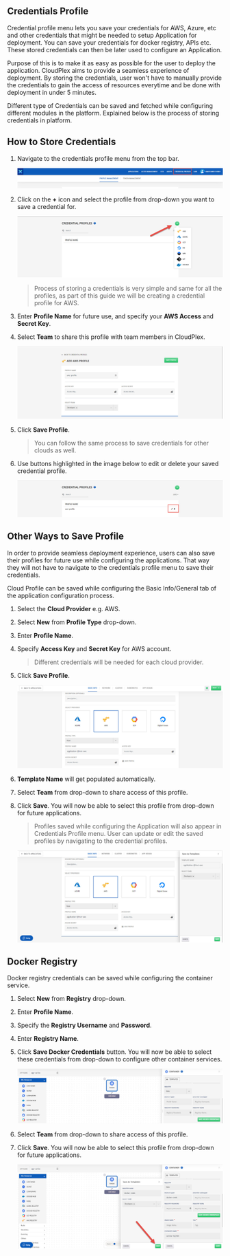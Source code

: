 ## Credentials Profile

Credential profile menu lets you save your credentials for AWS, Azure, etc and other credentials that might be needed to setup Application for deployment. You can save your credentials for docker registry, APIs etc. These stored credentials can then be later used to configure an Application.

Purpose of this is to make it as easy as possible for the user to deploy the application. CloudPlex aims to provide a seamless experience of deployment. By storing the credentials, user won't have to manually provide the credentials to gain the access of resources everytime and be done with deployment in under 5 minutes. 

Different type of Credentials can be saved and fetched while configuring different modules in the platform. Explained below is the process of storing credentials in platform. 

## How to Store Credentials

1. Navigate to the credentials profile menu from the top bar. 

   ![0.1](imgs/0.1.jpg)

2. Click on the **+** icon and select the profile from drop-down you want to save a credential for. 

   ![0.2](imgs/0.2.jpg)

   > Process of storing a credentials is very simple and same for all the profiles, as part of this guide we will be creating a credential profile for AWS.

3. Enter **Profile Name** for future use, and specify your **AWS Access** and **Secret Key**. 

4. Select **Team** to share this profile with team members in CloudPlex.

   ![0.3](imgs/0.3.jpg)

5. Click **Save Profile**.

   > You can follow the same process to save credentials for other clouds as well. 

6. Use buttons highlighted in the image below to edit or delete your saved credential profile. 

   ![0.4](imgs/0.4.jpg)

## Other Ways to Save Profile

In order to provide seamless deployment experience, users can also save their profiles for future use while configuring the applications. That way they will not have to navigate to the credentials profile menu to save their credentials. 

Cloud Profile can be saved while configuring the Basic Info/General tab of  the application configuration process.

1. Select the **Cloud Provider** e.g. AWS.

2. Select **New** from **Profile Type** drop-down.

3. Enter **Profile Name**.

4. Specify **Access Key** and **Secret Key** for AWS account.

   > Different credentials will be needed for each cloud provider.

5. Click **Save Profile**.

   ![1](imgs/1.jpg)

6. **Template Name** will get populated automatically. 

7. Select **Team** from drop-down to share access of this profile.

8. Click **Save**. You will now be able to select this profile from drop-down for future applications. 

   > Profiles saved while configuring the Application will also appear in Credentials Profile menu. User can update or edit the saved profiles by navigating to the credential profiles.

   ![2](imgs/2.jpg)

## Docker Registry

Docker registry credentials can be saved while configuring the container service. 

1. Select **New** from **Registry** drop-down.

2. Enter **Profile Name**.

3. Specify the **Registry Username** and **Password**. 

4. Enter **Registry Name**.

5. Click **Save Docker Credentials** button. You will now be able to select these credentials from drop-down to configure other container services.

   ![3](imgs/3.jpg)

6. Select **Team** from drop-down to share access of this profile.

7. Click **Save**. You will now be able to select this profile from drop-down for future applications. 

   ![4](imgs\4.jpg)
